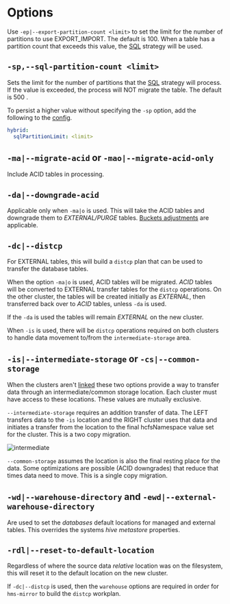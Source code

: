 # Options

Use `-ep|--export-partition-count <limit>` to set the limit for the number of partitions to use EXPORT_IMPORT.  The default is 100.  When a table has a partition count that exceeds this value, the [SQL](SQL.md) strategy will be used.
 
## `-sp,--sql-partition-count <limit>` 

Sets the limit for the number of partitions that the [SQL](SQL.md) strategy will process.  If the value is exceeded, the process will NOT migrate the table.  The default is 500 .

To persist a higher value without specifying the `-sp` option, add the following to the [config](hms-mirror-Default-Configuration-Template.md).

```yaml
hybrid:
  sqlPartitionLimit: <limit>
```

## `-ma|--migrate-acid` or `-mao|--migrate-acid-only`

Include ACID tables in processing.

## `-da|--downgrade-acid`

Applicable only when `-ma|o` is used.  This will take the ACID tables and downgrade them to *EXTERNAL/PURGE* tables.  [Buckets adjustments](hms-mirror-features.md#acid-tables) are applicable.

## `-dc|--distcp`

For EXTERNAL tables, this will build a `distcp` plan that can be used to transfer the database tables.

When the option `-ma|o` is used, ACID tables will be migrated. *ACID* tables will be converted to EXTERNAL transfer tables for the `distcp` operations.  On the other cluster, the tables will be created initially as *EXTERNAL*, then transferred back over to *ACID* tables, unless `-da` is used.

If the `-da` is used the tables will remain *EXTERNAL* on the new cluster.

When `-is` is used, there will be `distcp` operations required on both clusters to handle data movement to/from the `intermediate-storage` area.

## `-is|--intermediate-storage` or `-cs|--common-storage`

When the clusters aren't [linked](Linking-Cluster-Storage-Layers.md) these two options provide a way to transfer data through an intermediate/common storage location.  Each cluster must have access to these locations.  These values are mutually exclusive.

`--intermediate-storage` requires an addition transfer of data.  The LEFT transfers data to the `-is` location and the RIGHT cluster uses that data and initiates a transfer from the location to the final hcfsNamespace value set for the cluster. This is a two copy migration.

![intermediate](images/intermediate.png)

`--common-storage` assumes the location is also the final resting place for the data.  Some optimizations are possible (ACID downgrades) that reduce that times data need to move. This is a single copy migration.

## `-wd|--warehouse-directory` and `-ewd|--external-warehouse-directory`

Are used to set the *databases* default locations for managed and external tables.  This overrides the systems *hive metastore* properties.

## `-rdl|--reset-to-default-location`

Regardless of where the source data _relative_ location was on the filesystem, this will reset it to the default location on the new cluster.

If `-dc|--distcp` is used, then the `warehouse` options are required in order for `hms-mirror` to build the `distcp` workplan.
